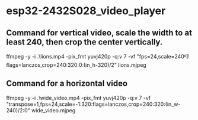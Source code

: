 # esp32-2432S028_video_player

## Command for vertical video, scale the width to at least 240, then crop the center vertically.
ffmpeg -y -i .\lions.mp4 -pix_fmt yuvj420p -q:v 7 -vf "fps=24,scale=240:-1:flags=lanczos,crop=240:320:0:(in_h-320)/2" lions.mjpeg

## Command for a horizontal video
ffmpeg -y -i .\wide_video.mp4 -pix_fmt yuvj420p -q:v 7 -vf "transpose=1,fps=24,scale=-1:320:flags=lanczos,crop=240:320:(in_w-240)/2:0" wide_video.mjpeg
